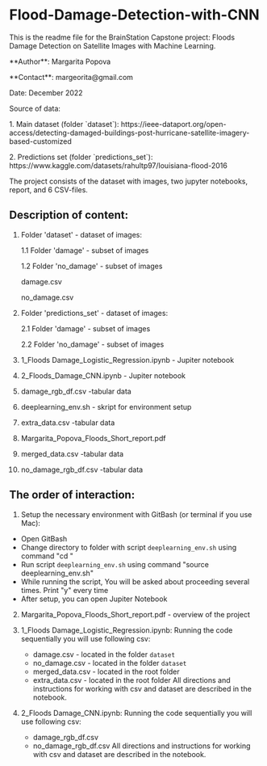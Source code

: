 # Flood-Damage-Detection-with-CNN

<p>This is the readme file for the BrainStation Capstone project: Floods Damage Detection on Satellite Images with Machine Learning.<p/>
**Author**: Margarita Popova<p/>
**Contact**: margeorita@gmail.com<p/>
Date: December 2022<p/>
<p>Source of data:<p/> 
     <p>1. Main dataset (folder `dataset`): https://ieee-dataport.org/open-access/detecting-damaged-buildings-post-hurricane-satellite-imagery-based-customized<p/>
     <p>2. Predictions set (folder `predictions_set`): https://www.kaggle.com/datasets/rahultp97/louisiana-flood-2016 <p/>            


<p>The project consists of the dataset with images, two jupyter notebooks, report, and 6 CSV-files.

## Description of content:
1. Folder 'dataset' - dataset of images:<p/>
    <p>1.1 Folder 'damage' - subset of images<p/>
    <p>1.2 Folder 'no_damage' - subset of images<p/>
    <p>damage.csv<p/>
    <p>no_damage.csv<p/>

2. Folder 'predictions_set' - dataset of images:
    <p>2.1 Folder 'damage' - subset of images<p/>
    <p>2.2 Folder 'no_damage' - subset of images<p/>

3. 1_Floods Damage_Logistic_Regression.ipynb - Jupiter notebook
4. 2_Floods_Damage_CNN.ipynb - Jupiter notebook
5. damage_rgb_df.csv -tabular data
6. deeplearning_env.sh - skript for environment setup
6. extra_data.csv -tabular data
7. Margarita_Popova_Floods_Short_report.pdf
8. merged_data.csv -tabular data
9. no_damage_rgb_df.csv -tabular data


## The order of interaction:
1. Setup the necessary environment with GitBash (or terminal if you use Mac):
 - Open GitBash
 - Change directory to folder with script `deeplearning_env.sh` using command "cd <your directory>"
 - Run script `deeplearning_env.sh` using command "source deeplearning_env.sh"
 - While running the script, You will be asked about proceeding several times. Print "y" every time
 - After setup, you can open Jupiter Notebook

2. Margarita_Popova_Floods_Short_report.pdf - overview of the project

3. 1_Floods Damage_Logistic_Regression.ipynb:
   Running the code sequentially you will use following csv:
    - damage.csv - located in the folder `dataset`
    - no_damage.csv - located in the folder `dataset`
    - merged_data.csv - located in the root folder
    - extra_data.csv - located in the root folder
   All directions and instructions for working with csv and dataset are described in the notebook.

4. 2_Floods Damage_CNN.ipynb:
   Running the code sequentially you will use following csv:
    - damage_rgb_df.csv
    - no_damage_rgb_df.csv
   All directions and instructions for working with csv and dataset are described in the notebook.
    
